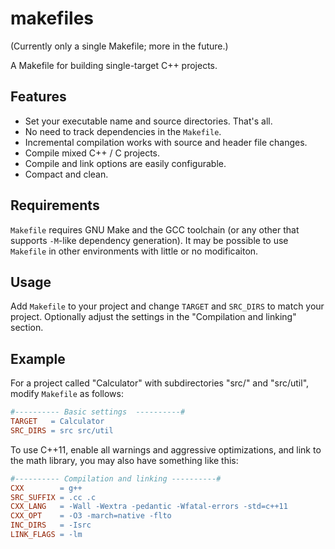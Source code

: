 makefiles
=========

(Currently only a single Makefile; more in the future.)

A Makefile for building single-target C++ projects.

Features
--------

- Set your executable name and source directories. That's all.
- No need to track dependencies in the `Makefile`.
- Incremental compilation works with source and header file changes.
- Compile mixed C++ / C projects.
- Compile and link options are easily configurable.
- Compact and clean.

Requirements
------------

`Makefile` requires GNU Make and the GCC toolchain (or any other that
supports `-M`-like dependency generation). It may be possible to use
`Makefile` in other environments with little or no modificaiton.

Usage
-----

Add `Makefile` to your project and change `TARGET` and `SRC_DIRS` to
match your project. Optionally adjust the settings in the "Compilation
and linking" section.


Example
-------

For a project called "Calculator" with subdirectories "src/" and "src/util",
modify `Makefile` as follows:

``` Makefile
#---------- Basic settings  ----------#
TARGET   = Calculator
SRC_DIRS = src src/util
```

To use C++11, enable all warnings and aggressive optimizations, and link
to the math library, you may also have something like this:

``` Makefile
#---------- Compilation and linking ----------#
CXX        = g++
SRC_SUFFIX = .cc .c
CXX_LANG   = -Wall -Wextra -pedantic -Wfatal-errors -std=c++11
CXX_OPT    = -O3 -march=native -flto
INC_DIRS   = -Isrc
LINK_FLAGS = -lm
```
